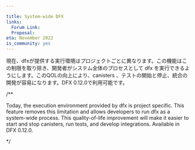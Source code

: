 ```yaml
---

title: System-wide DFX
links:
  Forum Link:
  Proposal:
eta: November 2022
is_community: yes
---
```

現在、dfxが提供する実行環境はプロジェクトごとに異なります。この機能はこの制限を取り除き、開発者がシステム全体のプロセスとして dfx を実行できるようにします。このQOLの向上により、canisters 、テストの開始と停止、統合の開発が容易になります。DFX 0.12.0で利用可能です。

/**

Today, the execution environment provided by dfx is project specific. This feature removes this limitation and allows developers to run dfx as a system-wide process. This quality-of-life improvement will make it easier to start and stop canisters, run tests, and develop integrations. Available in DFX 0.12.0.

*/